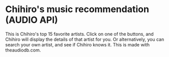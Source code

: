 # Chihiro's music recommendation (AUDIO API)
 This is Chihiro's top 15 favorite artists. Click on one of the buttons, and Chihiro will display the details of that artist for you. Or alternatively, you can search your own artist, and see if Chihiro knows it. This is made with theaudiodb.com. 
